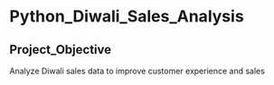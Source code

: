 # Python_Diwali_Sales_Analysis

## Project_Objective
Analyze Diwali sales data to improve customer experience and sales
